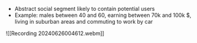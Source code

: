 - Abstract social segment likely to contain potential users 
- Example: males between 40 and 60, earning between 70k and 100k $, living in suburban areas and commuting to work by car


![[Recording 20240626004612.webm]]